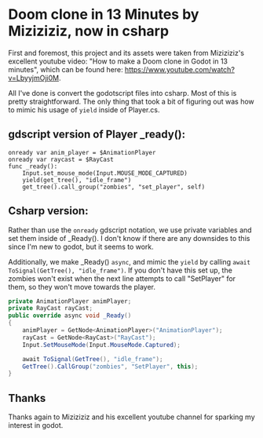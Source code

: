 # Doom clone in 13 Minutes by Miziziziz, now in csharp
First and foremost, this project and its assets were taken from Miziziziz's excellent youtube video: "How to make a Doom clone in Godot in 13 minutes", which can be found here: https://www.youtube.com/watch?v=LbyyjmOji0M.

All I've done is convert the godotscript files into csharp. Most of this is pretty straightforward. The only thing that took a bit of figuring out was how to mimic his usage of `yield` inside of Player.cs.

## gdscript version of Player _ready():
```gdscript
onready var anim_player = $AnimationPlayer
onready var raycast = $RayCast
func _ready():
    Input.set_mouse_mode(Input.MOUSE_MODE_CAPTURED)
    yield(get_tree(), "idle_frame")
    get_tree().call_group("zombies", "set_player", self)
```

## Csharp version:
Rather than use the `onready` gdscript notation, we use private variables and set them inside of _Ready(). I don't know if there are any downsides to this since I'm new to godot, but it seems to work.

Additionally, we make _Ready() `async`, and mimic the `yield` by calling `await ToSignal(GetTree(), "idle_frame")`. If you don't have this set up, the zombies won't exist when the next line attempts to call "SetPlayer" for them, so they won't move towards the player.

```cs
private AnimationPlayer animPlayer;
private RayCast rayCast;
public override async void _Ready()
{
    animPlayer = GetNode<AnimationPlayer>("AnimationPlayer");
    rayCast = GetNode<RayCast>("RayCast");
    Input.SetMouseMode(Input.MouseMode.Captured);

    await ToSignal(GetTree(), "idle_frame");
    GetTree().CallGroup("zombies", "SetPlayer", this);
}
```

## Thanks
Thanks again to Miziziziz and his excellent youtube channel for sparking my interest in godot.